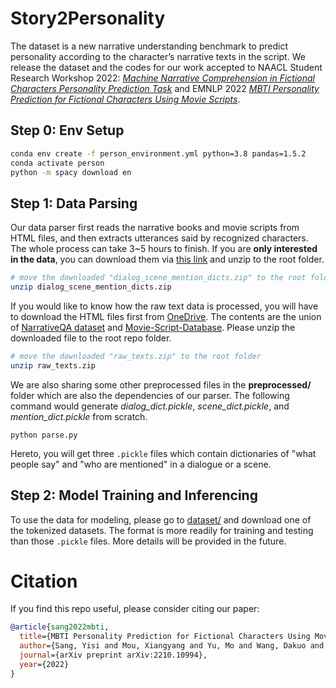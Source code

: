 # Story2Personality #

The dataset is a new narrative understanding benchmark to predict personality according to the character’s narrative texts in the script. We release the dataset and the codes for our work accepted to NAACL Student Research Workshop 2022: *[Machine Narrative Comprehension in Fictional Characters Personality Prediction Task](https://arxiv.org/)* and EMNLP 2022 *[MBTI Personality Prediction for Fictional Characters Using Movie Scripts](https://arxiv.org/)*.


## Step 0: Env Setup ##
``` bash
conda env create -f person_environment.yml python=3.8 pandas=1.5.2
conda activate person
python -m spacy download en
```

## Step 1: Data Parsing ## 
Our data parser first reads the narrative books and movie scripts from HTML files, and then extracts utterances said by recognized characters. The whole process can take 3~5 hours to finish. If you are **only interested in the data**, you can download them via [this link](https://1drv.ms/u/s!ArPzysVAJSvtquRqYKCnbUlg-Vst5A?e=fIKIVO) and unzip to the root folder.
``` bash
# move the downloaded "dialog_scene_mention_dicts.zip" to the root folder
unzip dialog_scene_mention_dicts.zip
```

If you would like to know how the raw text data is processed, you will have to download the HTML files first from [OneDrive](https://1drv.ms/u/s!ArPzysVAJSvtquRp-2lEfVB3FatIiA?e=Hin01I). The contents are the union of [NarrativeQA dataset](https://github.com/deepmind/narrativeqa) and [Movie-Script-Database](https://github.com/Aveek-Saha/Movie-Script-Database). Please unzip the downloaded file to the root repo folder. 
``` bash
# move the downloaded "raw_texts.zip" to the root folder
unzip raw_texts.zip
```
We are also sharing some other preprocessed files in the **preprocessed/** folder which are also the dependencies of our parser. The following command would generate *dialog_dict.pickle*, *scene_dict.pickle*, and *mention_dict.pickle* from scratch. 
```
python parse.py
```

Hereto, you will get three `.pickle` files which contain dictionaries of "what people say" and "who are mentioned" in a dialogue or a scene.


## Step 2: Model Training and Inferencing ##
To use the data for modeling, please go to [dataset/](dataset/) and download one of the tokenized datasets. The format is more readily for training and testing than those `.pickle` files. More details will be provided in the future.







# Citation #
If you find this repo useful, please consider citing our paper:
```bibtex
@article{sang2022mbti,
  title={MBTI Personality Prediction for Fictional Characters Using Movie Scripts},
  author={Sang, Yisi and Mou, Xiangyang and Yu, Mo and Wang, Dakuo and Li, Jing and Stanton, Jeffrey},
  journal={arXiv preprint arXiv:2210.10994},
  year={2022}
}
```